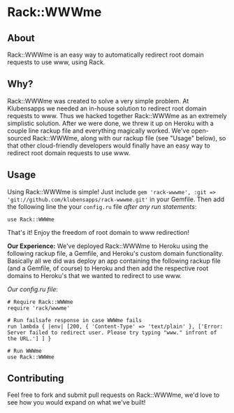 # Rack::WWWme

## About
Rack::WWWme is an easy way to automatically redirect root domain requests to use www, using Rack.

## Why?
Rack::WWWme was created to solve a very simple problem. At Klubensapps we needed an in-house solution to redirect root domain requests to www. Thus we hacked together Rack::WWWme as an extremely simplistic solution. After we were done, we threw it up on Heroku with a couple line rackup file and everything magically worked. We've open-sourced Rack::WWWme, along with our rackup file (see "Usage" below), so that other cloud-friendly developers would finally have an easy way to redirect root domain requests to use www.

## Usage
Using Rack::WWWme is simple! Just include `gem 'rack-wwwme', :git => 'git://github.com/klubensapps/rack-wwwme.git'` in your Gemfile. Then add the following line the your `config.ru` file *after any run statements*:

	use Rack::WWWme

That's it! Enjoy the freedom of root domain to www redirection!

**Our Experience:** We've deployed Rack::WWWme to Heroku using the following rackup file, a Gemfile, and Heroku's custom domain functionality. Basically all we did was deploy an app containing the following rackup file (and a Gemfile, of course) to Heroku and then add the respective root domains to Heroku's that we wanted to redirect to use www.

*Our config.ru file*:

	# Require Rack::WWWme
	require 'rack/wwwme'
	
	# Run failsafe response in case WWWme fails
	run lambda { |env| [200, { 'Content-Type' => 'text/plain' }, ['Error: Server failed to redirect user. Please try typing "www." infront of the URL.'] ] }

	# Run WWWme
	use Rack::WWWme

## Contributing
Feel free to fork and submit pull requests on Rack::WWWme, we'd love to see how you would expand on what we've built!
